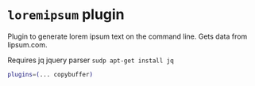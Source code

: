 # `loremipsum` plugin
Plugin to generate lorem ipsum text on the command line. Gets data from lipsum.com.


Requires jq jquery parser
```sudp apt-get install jq```


```zsh
plugins=(... copybuffer)

